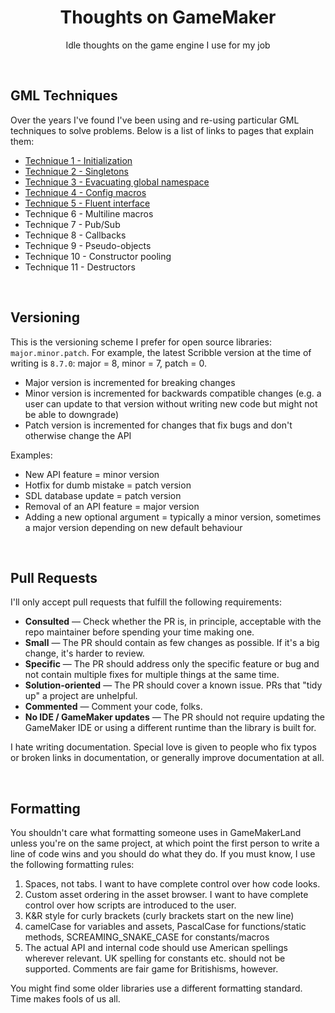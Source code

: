 <h1 align="center">Thoughts on GameMaker</h1>

<p align="center">Idle thoughts on the game engine I use for my job</p>

&nbsp;

## GML Techniques

Over the years I've found I've been using and re-using particular GML techniques to solve problems. Below is a list of links to pages that explain them:

- [Technique 1 - Initialization](technique-1-initialization.md)
- [Technique 2 - Singletons](technique-2-singletons.md)
- [Technique 3 - Evacuating global namespace](technique-3-evacuation.md)
- [Technique 4 - Config macros](technique-4-config-macros.md)
- [Technique 5 - Fluent interface](technique-5-fluent)
- Technique 6 - Multiline macros
- Technique 7 - Pub/Sub
- Technique 8 - Callbacks
- Technique 9 - Pseudo-objects
- Technique 10 - Constructor pooling
- Technique 11 - Destructors

&nbsp;

## Versioning

This is the versioning scheme I prefer for open source libraries: `major.minor.patch`. For example, the latest Scribble version at the time of writing is `8.7.0`: major = 8, minor = 7, patch = 0.

- Major version is incremented for breaking changes
- Minor version is incremented for backwards compatible changes (e.g. a user can update to that version without writing new code but might not be able to downgrade)
- Patch version is incremented for changes that fix bugs and don't otherwise change the API

Examples:

- New API feature = minor version
- Hotfix for dumb mistake = patch version
- SDL database update = patch version
- Removal of an API feature = major version
- Adding a new optional argument = typically a minor version, sometimes a major version depending on new default behaviour

&nbsp;

## Pull Requests

I'll only accept pull requests that fulfill the following requirements:

- **Consulted** — Check whether the PR is, in principle, acceptable with the repo maintainer before spending your time making one.
- **Small** — The PR should contain as few changes as possible. If it's a big change, it's harder to review.
- **Specific** — The PR should address only the specific feature or bug and not contain multiple fixes for multiple things at the same time.
- **Solution-oriented** — The PR should cover a known issue. PRs that "tidy up" a project are unhelpful.
- **Commented** — Comment your code, folks.
- **No IDE / GameMaker updates** — The PR should not require updating the GameMaker IDE or using a different runtime than the library is built for.

I hate writing documentation. Special love is given to people who fix typos or broken links in documentation, or generally improve documentation at all.

&nbsp;

## Formatting

You shouldn't care what formatting someone uses in GameMakerLand unless you're on the same project, at which point the first person to write a line of code wins and you should do what they do. If you must know, I use the following formatting rules:

1. Spaces, not tabs. I want to have complete control over how code looks.
2. Custom asset ordering in the asset browser. I want to have complete control over how scripts are introduced to the user.
3. K&R style for curly brackets (curly brackets start on the new line)
4. camelCase for variables and assets, PascalCase for functions/static methods, SCREAMING_SNAKE_CASE for constants/macros
5. The actual API and internal code should use American spellings wherever relevant. UK spelling for constants etc. should not be supported. Comments are fair game for Britishisms, however.

You might find some older libraries use a different formatting standard. Time makes fools of us all.
